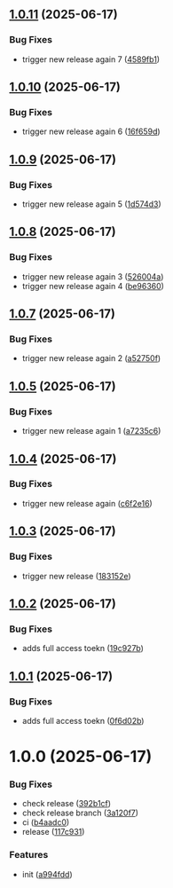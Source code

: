 ## [1.0.11](https://github.com/Akash1319/dummy-release/compare/v1.0.10...v1.0.11) (2025-06-17)


### Bug Fixes

* trigger new release again 7 ([4589fb1](https://github.com/Akash1319/dummy-release/commit/4589fb160396ae5653b877b0cf70917b2427e137))

## [1.0.10](https://github.com/Akash1319/dummy-release/compare/v1.0.9...v1.0.10) (2025-06-17)


### Bug Fixes

* trigger new release again 6 ([16f659d](https://github.com/Akash1319/dummy-release/commit/16f659d4873b92f48febdce39c417ee93d39cfb9))

## [1.0.9](https://github.com/Akash1319/dummy-release/compare/v1.0.8...v1.0.9) (2025-06-17)


### Bug Fixes

* trigger new release again 5 ([1d574d3](https://github.com/Akash1319/dummy-release/commit/1d574d331dd9c7f4697273f3928113235f5a6e23))

## [1.0.8](https://github.com/Akash1319/dummy-release/compare/v1.0.7...v1.0.8) (2025-06-17)


### Bug Fixes

* trigger new release again 3 ([526004a](https://github.com/Akash1319/dummy-release/commit/526004a0e694ded65e5327ed868f2c82dfd7ab42))
* trigger new release again 4 ([be96360](https://github.com/Akash1319/dummy-release/commit/be963603a5996aebb8a9f89a558d777bbb97ed9c))

## [1.0.7](https://github.com/Akash1319/dummy-release/compare/v1.0.6...v1.0.7) (2025-06-17)


### Bug Fixes

* trigger new release again 2 ([a52750f](https://github.com/Akash1319/dummy-release/commit/a52750f2c6dcfc1ac7c8dbf0f5b358d37fce5182))

## [1.0.5](https://github.com/Akash1319/dummy-release/compare/v1.0.4...v1.0.5) (2025-06-17)


### Bug Fixes

* trigger new release again 1 ([a7235c6](https://github.com/Akash1319/dummy-release/commit/a7235c6044f790f605c34400c6038400391bacc5))

## [1.0.4](https://github.com/Akash1319/dummy-release/compare/v1.0.3...v1.0.4) (2025-06-17)


### Bug Fixes

* trigger new release again ([c6f2e16](https://github.com/Akash1319/dummy-release/commit/c6f2e167279b987f78aea81ee207ac21154efcfa))

## [1.0.3](https://github.com/Akash1319/dummy-release/compare/v1.0.2...v1.0.3) (2025-06-17)


### Bug Fixes

* trigger new release ([183152e](https://github.com/Akash1319/dummy-release/commit/183152e655cbfb341871ce66c1e3ce14cc1ad9c2))

## [1.0.2](https://github.com/Akash1319/dummy-release/compare/v1.0.1...v1.0.2) (2025-06-17)


### Bug Fixes

* adds full access toekn ([19c927b](https://github.com/Akash1319/dummy-release/commit/19c927b7fd13857e79750271fafe0b6ff2fbcb72))

## [1.0.1](https://github.com/Akash1319/dummy-release/compare/v1.0.0...v1.0.1) (2025-06-17)


### Bug Fixes

* adds full access toekn ([0f6d02b](https://github.com/Akash1319/dummy-release/commit/0f6d02b45a6c63fc3ec3c3578d8ebaae32f9d9f9))

# 1.0.0 (2025-06-17)


### Bug Fixes

* check release ([392b1cf](https://github.com/Akash1319/dummy-release/commit/392b1cfc1985e53d83625215a235a7e12d05db10))
* check release branch ([3a120f7](https://github.com/Akash1319/dummy-release/commit/3a120f76ff37bb24b9ef34c5bd0c89ef78339be3))
* ci ([b4aadc0](https://github.com/Akash1319/dummy-release/commit/b4aadc01419f54bad512761a6ebb8eb866e31655))
* release ([117c931](https://github.com/Akash1319/dummy-release/commit/117c9316740fc980e9df11734c58a93be7fb49bf))


### Features

* init ([a994fdd](https://github.com/Akash1319/dummy-release/commit/a994fdd42ba8706ed2a0eeb89c50f131bb9f010f))
